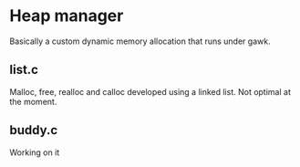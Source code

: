 # Heap manager 
Basically a custom dynamic memory allocation that runs under gawk. </br>

## list.c
Malloc, free, realloc and calloc developed using a linked list. Not optimal at the moment.

## buddy.c
Working on it
